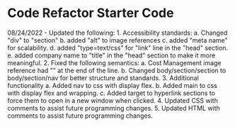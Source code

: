 # Code Refactor Starter Code
08/24/2022 - Updated the following:
        1. Accessibility standards:
            a. Changed "div" to "section"
            b. added "alt" to image references
            c. added "meta name" for scalability.
            d. added "type=text/css" for "link" line in the "head" section. 
            e. added company name to "title" in the "head" section to make it more meaningful.
        2. Fixed the following semantics:
            a. Cost Management image reference had "</img>" at the end of the line.
            b. Changed body/section/section to body/section/nav for better structure and standards.
        3. Additional functionality
            a. Added nav to css with display flex.
            b. Added main to css with display flex and wrapping.
            c. Added target to hyperlink sections to force them to open in a new window when clicked.
        4. Updated CSS with comments to assist future programming changes.
        5. Updated HTML with comments to assist future programming changes.

             

